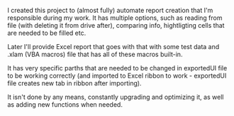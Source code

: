 I created this project to (almost fully) automate report creation that I'm responsible during my work.
It has multiple options, such as reading from file (with deleting it from drive after), comparing info, hightligting cells that are needed to be filled etc.

Later I'll provide Excel report that goes with that with some test data and .xlam (VBA macros) file that has all of these macros built-in.

It has very specific parths that are needed to be changed in exportedUI file to be working correctly (and imported to Excel ribbon to work - exportedUI file creates new tab in ribbon after importing).

It isn't done by any means, constantly upgrading and optimizing it, as well as adding new functions when needed.
